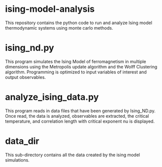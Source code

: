 # ising-model-analysis
This repository contains the python code to run and analyze Ising model
thermodynamic systems using monte carlo methods. 

# ising_nd.py
This program simulates the Ising Model of ferromagnetism
in multiple dimensions using the Metropolis update algorithm
and the Wolff Clustering algorithm. Programming is optimized
to input variables of interest and output observables.

# analyze_ising_data.py
This program reads in data files that have been generated
by Ising_ND.py. Once read, the data is analyzed, 
observables are extracted, the critical temperature,
and correlation length with critical exponent nu is 
displayed. 

# data_dir
This sub-directory contains all the data created by the
ising model simulations. 
